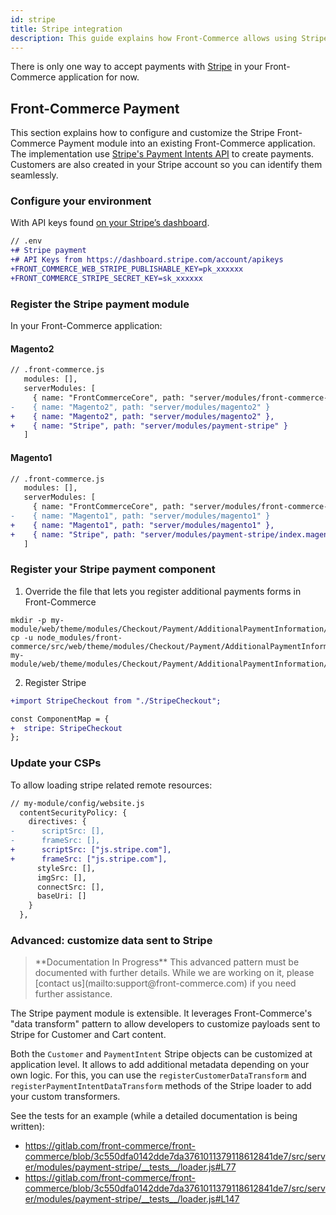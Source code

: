 ```yaml
---
id: stripe
title: Stripe integration
description: This guide explains how Front-Commerce allows using Stripe in a headless commerce project.
---
```


There is only one way to accept payments with [Stripe](https://stripe.com/) in your Front-Commerce application for now.

## Front-Commerce Payment

This section explains how to configure and customize the Stripe Front-Commerce Payment module into an existing Front-Commerce application. The implementation use [Stripe's Payment Intents API](https://stripe.com/docs/payments/payment-intents) to create payments. Customers are also created in your Stripe account so you can identify them seamlessly.

### Configure your environment

With API keys found [on your Stripe’s dashboard](https://dashboard.stripe.com/account/apikeys).

```diff
// .env
+# Stripe payment
+# API Keys from https://dashboard.stripe.com/account/apikeys
+FRONT_COMMERCE_WEB_STRIPE_PUBLISHABLE_KEY=pk_xxxxxx
+FRONT_COMMERCE_STRIPE_SECRET_KEY=sk_xxxxxx
```

### Register the Stripe payment module

In your Front-Commerce application:

#### Magento2

```diff
// .front-commerce.js
   modules: [],
   serverModules: [
     { name: "FrontCommerceCore", path: "server/modules/front-commerce-core" },
-    { name: "Magento2", path: "server/modules/magento2" }
+    { name: "Magento2", path: "server/modules/magento2" },
+    { name: "Stripe", path: "server/modules/payment-stripe" }
   ]
```

#### Magento1

```diff
// .front-commerce.js
   modules: [],
   serverModules: [
     { name: "FrontCommerceCore", path: "server/modules/front-commerce-core" },
-    { name: "Magento1", path: "server/modules/magento1" }
+    { name: "Magento1", path: "server/modules/magento1" },
+    { name: "Stripe", path: "server/modules/payment-stripe/index.magento1.js" }
   ]
```

### Register your Stripe payment component

1. Override the file that lets you register additional payments forms in Front-Commerce

```
mkdir -p my-module/web/theme/modules/Checkout/Payment/AdditionalPaymentInformation/
cp -u node_modules/front-commerce/src/web/theme/modules/Checkout/Payment/AdditionalPaymentInformation/getAdditionalDataComponent.js my-module/web/theme/modules/Checkout/Payment/AdditionalPaymentInformation/getAdditionalDataComponent.js
```

2. Register Stripe

```diff
+import StripeCheckout from "./StripeCheckout";

const ComponentMap = {
+  stripe: StripeCheckout
};
```

### Update your CSPs

To allow loading stripe related remote resources:

```diff
// my-module/config/website.js
  contentSecurityPolicy: {
    directives: {
-      scriptSrc: [],
-      frameSrc: [],
+      scriptSrc: ["js.stripe.com"],
+      frameSrc: ["js.stripe.com"],
      styleSrc: [],
      imgSrc: [],
      connectSrc: [],
      baseUri: []
    }
  },
```

### Advanced: customize data sent to Stripe

<blockquote class="wip">
**Documentation In Progress** This advanced pattern must be documented with further details. While we are working on it, please <span class="intercom-launcher">[contact us](mailto:support@front-commerce.com)</span> if you need further assistance.
</blockquote>

The Stripe payment module is extensible. It leverages Front-Commerce's "data transform" pattern to allow developers to customize payloads sent to Stripe for Customer and Cart content.

Both the `Customer` and `PaymentIntent` Stripe objects can be customized at application level. It allows to add additional metadata depending on your own logic. For this, you can use the `registerCustomerDataTransform` and `registerPaymentIntentDataTransform` methods of the Stripe loader to add your custom transformers.

See the tests for an example (while a detailed documentation is being written):

- https://gitlab.com/front-commerce/front-commerce/blob/3c550dfa0142dde7da3761011379118612841de7/src/server/modules/payment-stripe/__tests__/loader.js#L77
- https://gitlab.com/front-commerce/front-commerce/blob/3c550dfa0142dde7da3761011379118612841de7/src/server/modules/payment-stripe/__tests__/loader.js#L147
